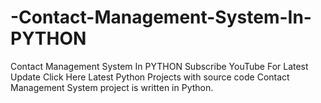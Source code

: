 # -Contact-Management-System-In-PYTHON
 Contact Management System In PYTHON Subscribe YouTube For Latest Update Click Here Latest Python Projects with source code Contact Management System project is written in Python. 
